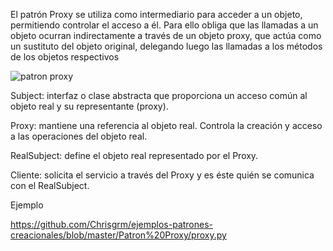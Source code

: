 El patrón Proxy se utiliza como intermediario para acceder a un objeto, permitiendo controlar el acceso a él.
Para ello obliga que las llamadas a un objeto ocurran indirectamente a través de un objeto proxy, que actúa como un sustituto del 
objeto original, delegando luego las llamadas a los métodos de los objetos respectivos


![patron proxy](https://user-images.githubusercontent.com/42417223/52320766-175cb000-299f-11e9-8f1e-b25117bb1bbe.jpg)

Subject: interfaz o clase abstracta que proporciona un acceso común al objeto real y su representante (proxy).

Proxy: mantiene una referencia al objeto real. Controla la creación y acceso a las operaciones del objeto real.

RealSubject: define el objeto real representado por el Proxy.

Cliente: solicita el servicio a través del Proxy y es éste quién se comunica con el RealSubject.

Ejemplo

https://github.com/Chrisgrm/ejemplos-patrones-creacionales/blob/master/Patron%20Proxy/proxy.py
